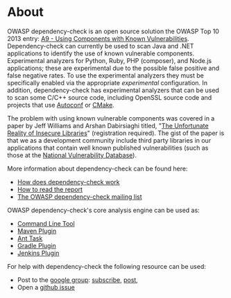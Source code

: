 About
====================
OWASP dependency-check is an open source solution the OWASP Top 10 2013 entry:
[A9 - Using Components with Known Vulnerabilities](https://www.owasp.org/index.php/Top_10_2013-A9-Using_Components_with_Known_Vulnerabilities).
Dependency-check can currently be used to scan Java and .NET applications to 
identify the use of known vulnerable components. Experimental analyzers for 
Python, Ruby, PHP (composer), and Node.js applications; these are experimental
due to the possible false positive and false negative rates. To use the experimental
analyzers they must be specifically enabled via the appropriate _experimental_
configuration. In addition, dependency-check has experimental analyzers that can 
be used to scan some C/C++ source code, including OpenSSL source code and projects
that use [Autoconf](https://www.gnu.org/software/autoconf/) or
[CMake](http://www.cmake.org/overview/).

The problem with using known vulnerable components was covered in a paper by
Jeff Williams and Arshan Dabirsiaghi titled, "[The Unfortunate Reality of
Insecure Libraries](http://www1.contrastsecurity.com/the-unfortunate-reality-of-insecure-libraries?&amp;__hssc=92971330.1.1412763139545&amp;__hstc=92971330.5d71a97ce2c038f53e4109bfd029b71e.1412763139545.1412763139545.1412763139545.1&amp;hsCtaTracking=7bbb964b-eac1-454d-9d5b-cc1089659590%7C816e01cf-4d75-449a-8691-bd0c6f9946a5)"
(registration required). The gist of the paper is that we as a development
community include third party libraries in our applications that contain well
known published vulnerabilities \(such as those at the
[National Vulnerability Database](http://web.nvd.nist.gov/view/vuln/search)\).

More information about dependency-check can be found here:

* [How does dependency-check work](general/internals.html)
* [How to read the report](general/thereport.html)
* [The OWASP dependency-check mailing list](./mail-lists.html)

OWASP dependency-check's core analysis engine can be used as:

- [Command Line Tool](dependency-check-cli/index.html)
- [Maven Plugin](dependency-check-maven/index.html)
- [Ant Task](dependency-check-ant/index.html)
- [Gradle Plugin](dependency-check-gradle/index.html)
- [Jenkins Plugin](dependency-check-jenkins/index.html)

For help with dependency-check the following resource can be used:

- Post to the [google group](https://groups.google.com/forum/#!forum/dependency-check): 
[subscribe](mailto://dependency-check+subscribe@googlegroups.com), 
[post](mailto://dependency-check@googlegroups.com), 
- Open a [github issue](https://github.com/jeremylong/DependencyCheck/issues)
